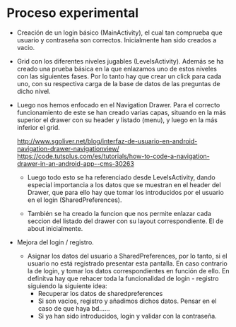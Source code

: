 # Proceso experimental

- Creación de un login básico (MainActivity), el cual tan comprueba que usuario y contraseña son correctos. Inicialmente han sido creados a vacio.

- Grid con los diferentes niveles jugables (LevelsActivity). Además se ha creado una prueba básica en la que enlazamos uno de estos niveles con las siguientes fases. Por lo tanto hay que crear un click para cada uno, con su respectiva carga de la base de datos de las preguntas de dicho nivel.

- Luego nos hemos enfocado en el Navigation Drawer. Para el correcto funcionamiento de este se han creado varias capas, situando en la más superior el drawer con su header y listado (menu), y luego en la más inferior el grid.

	http://www.sgoliver.net/blog/interfaz-de-usuario-en-android-navigation-drawer-navigationview/
	https://code.tutsplus.com/es/tutorials/how-to-code-a-navigation-drawer-in-an-android-app--cms-30263

	- Luego todo esto se ha referenciado desde LevelsActivity, dando especial importancia a los datos que se muestran en el header del Drawer, que para ello hay que tomar los introducidos por el usuario en el login (SharedPreferences). 

	- También se ha creado la funcion que nos permite enlazar cada seccion del listado del drawer con su layout correspondiente. El de about inicialmente.

- Mejora del login / registro.
	
	- Asignar los datos del usuario a SharedPreferences, por lo tanto, si el usuario no está registrado presentar esta pantalla. En caso contrario la de login, y tomar los datos correspondientes en función de ello.
	En definitva hay que rehacer toda la funcionalidad de login - registro siguiendo la siguiente idea:
		- Recuperar los datos de sharedpreferences
		- Si son vacios, registro y añadimos dichos datos. Pensar en el caso de que haya bd......
		- Si ya han sido introducidos, login y validar con la contraseña.

